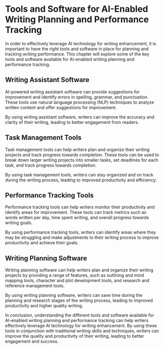 Tools and Software for AI-Enabled Writing Planning and Performance Tracking
===========================================================================================================================================

In order to effectively leverage AI technology for writing enhancement, it is important to have the right tools and software in place for planning and tracking writing performance. This chapter will explore some of the key tools and software available for AI-enabled writing planning and performance tracking.

Writing Assistant Software
--------------------------

AI-powered writing assistant software can provide suggestions for improvement and identify errors in spelling, grammar, and punctuation. These tools use natural language processing (NLP) techniques to analyze written content and offer suggestions for improvement.

By using writing assistant software, writers can improve the accuracy and clarity of their writing, leading to better engagement from readers.

Task Management Tools
---------------------

Task management tools can help writers plan and organize their writing projects and track progress towards completion. These tools can be used to break down larger writing projects into smaller tasks, set deadlines for each task, and track progress towards completion.

By using task management tools, writers can stay organized and on track during the writing process, leading to improved productivity and efficiency.

Performance Tracking Tools
--------------------------

Performance tracking tools can help writers monitor their productivity and identify areas for improvement. These tools can track metrics such as words written per day, time spent writing, and overall progress towards writing goals.

By using performance tracking tools, writers can identify areas where they may be struggling and make adjustments to their writing process to improve productivity and achieve their goals.

Writing Planning Software
-------------------------

Writing planning software can help writers plan and organize their writing projects by providing a range of features, such as outlining and mind mapping tools, character and plot development tools, and research and reference management tools.

By using writing planning software, writers can save time during the planning and research stages of the writing process, leading to improved productivity and higher quality writing.

In conclusion, understanding the different tools and software available for AI-enabled writing planning and performance tracking can help writers effectively leverage AI technology for writing enhancement. By using these tools in conjunction with traditional writing skills and techniques, writers can improve the quality and productivity of their writing, leading to better engagement and success.

